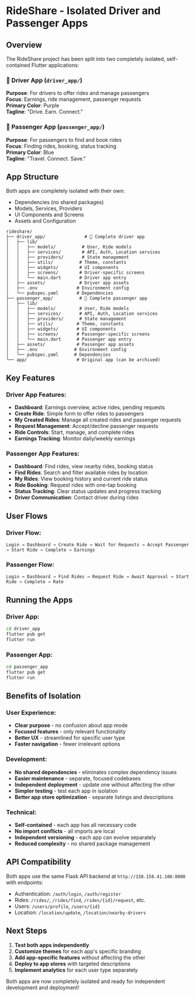 # RideShare - Isolated Driver and Passenger Apps

## Overview
The RideShare project has been split into two completely isolated, self-contained Flutter applications:

### 🚗 Driver App (`driver_app/`)
**Purpose**: For drivers to offer rides and manage passengers  
**Focus**: Earnings, ride management, passenger requests  
**Primary Color**: Purple  
**Tagline**: "Drive. Earn. Connect."

### 👥 Passenger App (`passenger_app/`)
**Purpose**: For passengers to find and book rides  
**Focus**: Finding rides, booking, status tracking  
**Primary Color**: Blue  
**Tagline**: "Travel. Connect. Save."

## App Structure

Both apps are completely isolated with their own:
- Dependencies (no shared packages)
- Models, Services, Providers
- UI Components and Screens
- Assets and Configuration

```
rideshare/
├── driver_app/               # 🚗 Complete driver app
│   ├── lib/
│   │   ├── models/          # User, Ride models
│   │   ├── services/        # API, Auth, Location services
│   │   ├── providers/       # State management
│   │   ├── utils/          # Theme, constants
│   │   ├── widgets/        # UI components
│   │   ├── screens/        # Driver-specific screens
│   │   └── main.dart       # Driver app entry
│   ├── assets/             # Driver app assets
│   ├── .env               # Environment config
│   └── pubspec.yaml       # Dependencies
├── passenger_app/          # 👥 Complete passenger app
│   ├── lib/
│   │   ├── models/         # User, Ride models
│   │   ├── services/       # API, Auth, Location services
│   │   ├── providers/      # State management
│   │   ├── utils/         # Theme, constants
│   │   ├── widgets/       # UI components
│   │   ├── screens/       # Passenger-specific screens
│   │   └── main.dart      # Passenger app entry
│   ├── assets/            # Passenger app assets
│   ├── .env              # Environment config
│   └── pubspec.yaml      # Dependencies
└── app/                   # Original app (can be archived)
```

## Key Features

### Driver App Features:
- **Dashboard**: Earnings overview, active rides, pending requests
- **Create Ride**: Simple form to offer rides to passengers
- **My Created Rides**: Manage all created rides and passenger requests
- **Request Management**: Accept/decline passenger requests
- **Ride Controls**: Start, manage, and complete rides
- **Earnings Tracking**: Monitor daily/weekly earnings

### Passenger App Features:
- **Dashboard**: Find rides, view nearby rides, booking status
- **Find Rides**: Search and filter available rides by location
- **My Rides**: View booking history and current ride status
- **Ride Booking**: Request rides with one-tap booking
- **Status Tracking**: Clear status updates and progress tracking
- **Driver Communication**: Contact driver during rides

## User Flows

### Driver Flow:
```
Login → Dashboard → Create Ride → Wait for Requests → Accept Passenger → Start Ride → Complete → Earnings
```

### Passenger Flow:
```
Login → Dashboard → Find Rides → Request Ride → Await Approval → Start Ride → Complete → Rate
```

## Running the Apps

### Driver App:
```bash
cd driver_app
flutter pub get
flutter run
```

### Passenger App:
```bash
cd passenger_app
flutter pub get
flutter run
```

## Benefits of Isolation

### User Experience:
- **Clear purpose** - no confusion about app mode
- **Focused features** - only relevant functionality
- **Better UX** - streamlined for specific user type
- **Faster navigation** - fewer irrelevant options

### Development:
- **No shared dependencies** - eliminates complex dependency issues
- **Easier maintenance** - separate, focused codebases
- **Independent deployment** - update one without affecting the other
- **Simpler testing** - test each app in isolation
- **Better app store optimization** - separate listings and descriptions

### Technical:
- **Self-contained** - each app has all necessary code
- **No import conflicts** - all imports are local
- **Independent versioning** - each app can evolve separately
- **Reduced complexity** - no shared package management

## API Compatibility

Both apps use the same Flask API backend at `http://158.158.41.106:8000` with endpoints:
- Authentication: `/auth/login`, `/auth/register`
- Rides: `/rides/`, `/rides/find`, `/rides/{id}/request`, etc.
- Users: `/users/profile`, `/users/{id}`
- Location: `/location/update`, `/location/nearby-drivers`

## Next Steps

1. **Test both apps independently**
2. **Customize themes** for each app's specific branding
3. **Add app-specific features** without affecting the other
4. **Deploy to app stores** with targeted descriptions
5. **Implement analytics** for each user type separately

Both apps are now completely isolated and ready for independent development and deployment!
